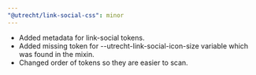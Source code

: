 ```yaml
---
"@utrecht/link-social-css": minor
---
```


- Added metadata for link-social tokens.
- Added missing token for --utrecht-link-social-icon-size variable which was found in the mixin.
- Changed order of tokens so they are easier to scan.

